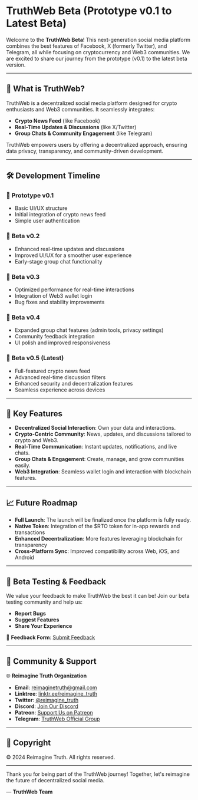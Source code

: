 # TruthWeb Beta (Prototype v0.1 to Latest Beta)

Welcome to the **TruthWeb Beta**! This next-generation social media platform combines the best features of Facebook, X (formerly Twitter), and Telegram, all while focusing on cryptocurrency and Web3 communities. We are excited to share our journey from the prototype (v0.1) to the latest beta version.

---

## 🚀 **What is TruthWeb?**

TruthWeb is a decentralized social media platform designed for crypto enthusiasts and Web3 communities. It seamlessly integrates:

- **Crypto News Feed** (like Facebook)
- **Real-Time Updates & Discussions** (like X/Twitter)
- **Group Chats & Community Engagement** (like Telegram)

TruthWeb empowers users by offering a decentralized approach, ensuring data privacy, transparency, and community-driven development.

---

## 🛠️ **Development Timeline**

### 🔹 **Prototype v0.1**

- Basic UI/UX structure
- Initial integration of crypto news feed
- Simple user authentication

### 🔹 **Beta v0.2**

- Enhanced real-time updates and discussions
- Improved UI/UX for a smoother user experience
- Early-stage group chat functionality

### 🔹 **Beta v0.3**

- Optimized performance for real-time interactions
- Integration of Web3 wallet login
- Bug fixes and stability improvements

### 🔹 **Beta v0.4**

- Expanded group chat features (admin tools, privacy settings)
- Community feedback integration
- UI polish and improved responsiveness

### 🔹 **Beta v0.5 (Latest)**

- Full-featured crypto news feed
- Advanced real-time discussion filters
- Enhanced security and decentralization features
- Seamless experience across devices

---

## 🌟 **Key Features**

- **Decentralized Social Interaction**: Own your data and interactions.
- **Crypto-Centric Community**: News, updates, and discussions tailored to crypto and Web3.
- **Real-Time Communication**: Instant updates, notifications, and live chats.
- **Group Chats & Engagement**: Create, manage, and grow communities easily.
- **Web3 Integration**: Seamless wallet login and interaction with blockchain features.

---

## 📈 **Future Roadmap**

- **Full Launch**: The launch will be finalized once the platform is fully ready.
- **Native Token**: Integration of the \$RTO token for in-app rewards and transactions
- **Enhanced Decentralization**: More features leveraging blockchain for transparency
- **Cross-Platform Sync**: Improved compatibility across Web, iOS, and Android

---

## 🧪 **Beta Testing & Feedback**

We value your feedback to make TruthWeb the best it can be! Join our beta testing community and help us:

- **Report Bugs**
- **Suggest Features**
- **Share Your Experience**

🔗 **Feedback Form**: [Submit Feedback](#)

---

## 🤝 **Community & Support**

🌐 **Reimagine Truth Organization**

- **Email**: [reimaginetruth@gmail.com](mailto:reimaginetruth@gmail.com)
- **Linktree**: [linktr.ee/reimagine_truth](https://linktr.ee/reimagine_truth)
- **Twitter**: [@reimagine_truth](https://twitter.com/reimagine_truth)
- **Discord**: [Join Our Discord](https://discord.gg/pWNrNcHs)
- **Patreon**: [Support Us on Patreon](https://patreon.com/ReimagineTruth)
- **Telegram**: [TruthWeb Official Group](https://t.me/TruthWebOfficial)

---

## 📜 **Copyright**

© 2024 Reimagine Truth. All rights reserved.

---

Thank you for being part of the TruthWeb journey! Together, let's reimagine the future of decentralized social media.

— **TruthWeb Team**


